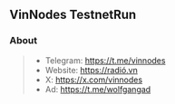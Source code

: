 ## VinNodes TestnetRun

### About

>- Telegram: https://t.me/vinnodes
>- Website: https://radió.vn
>- X: https://x.com/vinnodes
>- Ad: https://t.me/wolfgangad

